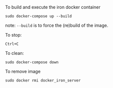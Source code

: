 To build and execute the iron docker container

	sudo docker-compose up --build

note: `--build` is to force the (re)build of the image.

To stop:

	Ctrl+C

To clean:

	sudo docker-compose down

To remove image

	sudo docker rmi docker_iron_server

